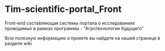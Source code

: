 # Tim-scientific-portal_Front

Front-end составляющая системы портала о исследованиях проводимых в рамках программы - "Агротехнологии будущего"

Всю полезную информацию о проекте вы найдете на нашей странице в разделе wiki
